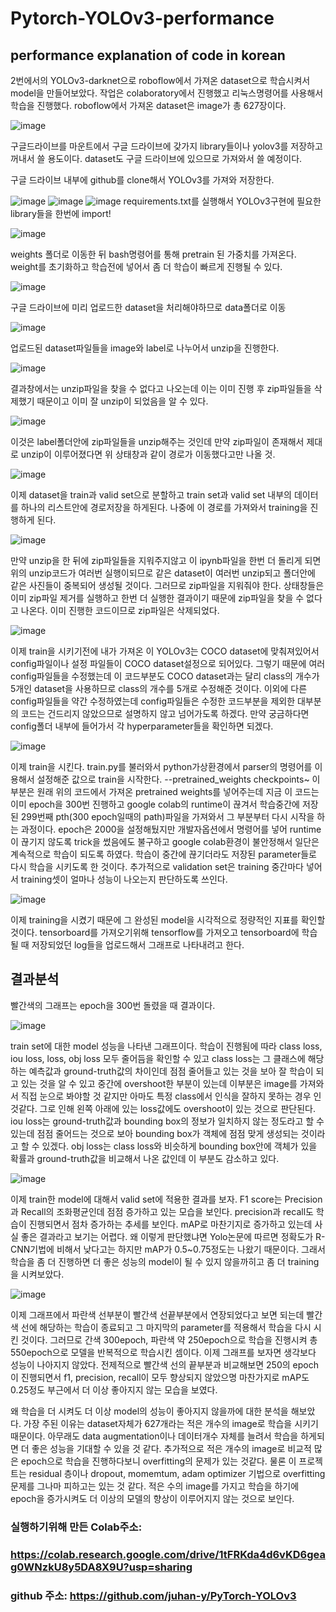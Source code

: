 # Pytorch-YOLOv3-performance

## performance explanation of code in korean

2번에서의 YOLOv3-darknet으로 roboflow에서 가져온 dataset으로 학습시켜서 model을 만들어보았다. 작업은 colaboratory에서 진행했고 리눅스명령어를 사용해서 학습을 진행했다.
roboflow에서 가져온 dataset은 image가 총 627장이다.

![image](https://user-images.githubusercontent.com/81463668/113807586-63822580-979f-11eb-8bc8-40a747aa8fbf.png)

구글드라이브를 마운트에서 구글 드라이브에 갖가지 library들이나 yolov3를 저장하고 꺼내서 쓸 용도이다. dataset도 구글 드라이브에 있으므로 가져와서 쓸 예정이다.

구글 드라이브 내부에 github를 clone해서 YOLOv3를 가져와 저장한다.

![image](https://user-images.githubusercontent.com/81463668/113807611-6d0b8d80-979f-11eb-89e9-6ecc51bef849.png)
![image](https://user-images.githubusercontent.com/81463668/113807615-6ed55100-979f-11eb-8de5-e94a29036466.png)
![image](https://user-images.githubusercontent.com/81463668/113807626-739a0500-979f-11eb-8921-427c20fb498f.png)
requirements.txt를 실행해서 YOLOv3구현에 필요한 library들을 한번에 import!

![image](https://user-images.githubusercontent.com/81463668/113807635-785eb900-979f-11eb-9416-9c947a346dc7.png)

weights 폴더로 이동한 뒤 bash명령어를 통해 pretrain 된 가중치를 가져온다.
weight를 초기화하고 학습전에 넣어서 좀 더 학습이 빠르게 진행될 수 있다.

![image](https://user-images.githubusercontent.com/81463668/113807640-7d236d00-979f-11eb-86b6-0151988dd525.png)

구글 드라이브에 미리 업로드한 dataset을 처리해야하므로 data폴더로 이동

![image](https://user-images.githubusercontent.com/81463668/113807651-80b6f400-979f-11eb-8575-dc0e9ac89ce5.png)

업로드된 dataset파일들을 image와 label로 나누어서 unzip을 진행한다.

![image](https://user-images.githubusercontent.com/81463668/113807655-844a7b00-979f-11eb-924d-513d3fa3a4ba.png)

결과창에서는 unzip파일을 찾을 수 없다고 나오는데 이는 이미 진행 후 zip파일들을 삭제했기 때문이고 이미 잘 unzip이 되었음을 알 수 있다.

![image](https://user-images.githubusercontent.com/81463668/113807660-87456b80-979f-11eb-815e-ea2752df6d32.png)

이것은 label폴더안에 zip파일들을 unzip해주는 것인데 만약 zip파일이 존재해서 제대로 unzip이 이루어졌다면 위 상태창과 같이 경로가 이동했다고만 나올 것.

![image](https://user-images.githubusercontent.com/81463668/113807675-8d3b4c80-979f-11eb-890c-fea8618dce15.png)

이제 dataset을 train과 valid set으로 분할하고 train set과 valid set 내부의 데이터를 하나의 리스트안에 경로저장을 하게된다.
나중에 이 경로를 가져와서 training을 진행하게 된다.

![image](https://user-images.githubusercontent.com/81463668/113807686-92000080-979f-11eb-9104-dcb45c5fe3bb.png)

만약 unzip을 한 뒤에 zip파일들을 지워주지않고 이 ipynb파일을 한번 더 돌리게 되면 위의 unzip코드가 여러번 실행이되므로 같은 dataset이 여러번 unzip되고 폴더안에 같은 사진들이 중복되어 생성될 것이다. 그러므로 zip파일을 지워줘야 한다.
상태창들은 이미 zip파일 제거를 실행하고 한번 더 실행한 결과이기 때문에 zip파일을 찾을 수 없다고 나온다. 이미 진행한 코드이므로 zip파일은 삭제되었다.

![image](https://user-images.githubusercontent.com/81463668/113807695-95938780-979f-11eb-8011-c96edd507759.png)

이제 train을 시키기전에 내가 가져온 이 YOLOv3는 COCO dataset에 맞춰져있어서 config파일이나 설정 파일들이 COCO dataset설정으로 되어있다. 그렇기 때문에 여러 config파일들을 수정했는데 이 코드부분도 COCO dataset과는 달리 class의 개수가 5개인 dataset을 사용하므로 class의 개수를 5개로 수정해준 것이다. 이외에 다른 config파일들을 약간 수정하였는데 config파일들은 수정한 코드부분을 제외한 대부분의 코드는 건드리지 않았으므로 설명하지 않고 넘어가도록 하겠다. 만약 궁금하다면 config폴더 내부에 들어가서 각 hyperparameter들을 확인하면 되겠다.

![image](https://user-images.githubusercontent.com/81463668/113807700-99bfa500-979f-11eb-8db3-71b2710f5e70.png)

이제 train을 시킨다. train.py를 불러와서 python가상환경에서 parser의 명령어를 이용해서 설정해준 값으로 train을 시작한다. --pretrained_weights checkpoints~ 이부분은 원래 위의 코드에서 가져온 pretrained weights를 넣어주는데 지금 이 코드는 이미 epoch을 300번 진행하고 google colab의 runtime이 끊겨서 학습중간에 저장된 299번째 pth(300 epoch일때의 path)파일을 가져와서 그 부분부터 다시 시작을 하는 과정이다. epoch은 2000을 설정해뒀지만 개발자옵션에서 명령어를 넣어 runtime이 끊기지 않도록 trick을 썼음에도 불구하고 google colab환경이 불안정해서 일단은 계속적으로 학습이 되도록 하였다.
학습이 중간에 끊기더라도 저장된 parameter들로 다시 학습을 시키도록 한 것이다.
추가적으로 validation set은 training 중간마다 넣어서 training셋이 얼마나 성능이 나오는지 판단하도록 쓰인다.

![image](https://user-images.githubusercontent.com/81463668/113807718-a04e1c80-979f-11eb-80d1-ed11fd64b0cb.png)

이제 training을 시켰기 때문에 그 완성된 model을 시각적으로 정량적인 지표를 확인할 것이다. tensorboard를 가져오기위해 tensorflow를 가져오고 tensorboard에 학습될 때 저장되었던 log들을 업로드해서 그래프로 나타내려고 한다.


## 결과분석

빨간색의 그래프는 epoch을 300번 돌렸을 때 결과이다.

![image](https://user-images.githubusercontent.com/81463668/113807745-acd27500-979f-11eb-9cfa-8a2bd80dfcad.png)

train set에 대한 model 성능을 나타낸 그래프이다.
학습이 진행됨에 따라 class loss, iou loss, loss, obj loss 모두 줄어듬을 확인할 수 있고
class loss는 그 클래스에 해당하는 예측값과 ground-truth값의 차이인데 점점 줄어들고 있는 것을 보아 잘 학습이 되고 있는 것을 알 수 있고 중간에 overshoot한 부분이 있는데 이부분은 image를 가져와서 직접 눈으로 봐야할 것 같지만 아마도 특정 class에서 인식을 잘하지 못하는 경우 인것같다. 그로 인해 왼쪽 아래에 있는 loss값에도 overshoot이 있는 것으로 판단된다.
iou loss는 ground-truth값과 bounding box의 정보가 일치하지 않는 정도라고 할 수 있는데 점점 줄어드는 것으로 보아 bounding box가 객체에 점점 맞게 생성되는 것이라고 할 수 있겠다. obj loss는 class loss와 비슷하게 bounding box안에 객체가 있을 확률과 ground-truth값을 비교해서 나온 값인데 이 부분도 감소하고 있다.

![image](https://user-images.githubusercontent.com/81463668/113807763-b22fbf80-979f-11eb-8744-5275cd990dbf.png)

이제 train한 model에 대해서 valid set에 적용한 결과를 보자. 
F1 score는 Precision과 Recall의 조화평균인데 점점 증가하고 있는 모습을 보인다.
precision과 recall도 학습이 진행되면서 점차 증가하는 추세를 보인다.
mAP로 마찬기지로 증가하고 있는데 사실 좋은 결과라고 보기는 어렵다.
왜 이렇게 판단했냐면 Yolo논문에 따르면 정확도가 R-CNN기법에 비해서 낮다고는 하지만 mAP가 0.5~0.75정도는 나왔기 때문이다. 그래서 학습을 좀 더 진행하면 더 좋은 성능의 model이 될 수 있지 않을까히고 좀 더 training을 시켜보았다.

![image](https://user-images.githubusercontent.com/81463668/113807780-b78d0a00-979f-11eb-96e4-f6ae657dc019.png)

이제 그래프에서 파란색 선부분이 빨간색 선끝부분에서 연장되었다고 보면 되는데 빨간색 선에 해당하는 학습이 종료되고 그 마지막의 parameter를 적용해서 학습을 다시 시킨 것이다. 그러므로  간색 300epoch, 파란색 약 250epoch으로 학습을 진행시켜 총 550epoch으로 모델을 반복적으로 학습시킨 셈이다. 이제 그래프를 보자면 생각보다 성능이 나아지지 않았다. 전제적으로 빨간색 선의 끝부분과 비교해보면 250의 epoch이 진행되면서 f1, precision, recall이 모두 향상되지 않았으명 마찬가지로 mAP도 0.25정도 부근에서 더 이상 좋아지지 않는 모습을 보였다.

왜 학습을 더 시켜도 더 이상 model의 성능이 좋아지지 않을까에 대한 분석을 해보았다.
가장 주된 이유는 dataset자체가 627개라는 적은 개수의 image로 학습을 시키기 때문이다. 아무래도 data augmentation이나 데이터개수 자체를 늘려서 학습을 하게되면 더 좋은 성능을 기대할 수 있을 것 같다. 
추가적으로 적은 개수의 image로 비교적 많은 epoch으로 학습을 진행하다보니 overfitting의 문제가 있는 것같다. 물론 이 프로젝트는 residual 층이나 dropout, momemtum, adam optimizer 기법으로 overfitting문제를 그나마 피하고는 있는 것 같다. 적은 수의 image를 가지고 학습을 하기에 epoch을 증가시켜도 더 이상의 모델의 향상이 이루어지지 않는 것으로 보인다. 


### 실행하기위해 만든 Colab주소:
### https://colab.research.google.com/drive/1tFRKda4d6vKD6geag0WNzkU8y5DA8X9U?usp=sharing 
### github 주소: https://github.com/juhan-y/PyTorch-YOLOv3





